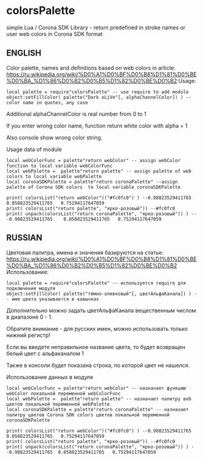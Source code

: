 colorsPalette
=============
simple Lua / Corona SDK Library - return predefined in stroke names or user web colors in Corona SDK format

ENGLISH
-------
Color palette, names and definitions based on web colors in article:
https://ru.wikipedia.org/wiki/%D0%A1%D0%BF%D0%B8%D1%81%D0%BE%D0%BA_%D1%86%D0%B2%D0%B5%D1%82%D0%BE%D0%B2
Usage:
```
local palette = require"colorsPalette" -- use require to add module
object:setFillColor( palette("Dark oLiVe"[, alphaChannelColor]) ) -- color name in quotes, any case
```
Additional alphaChannelColor is real number from 0 to 1

If you enter wrong color name, function return white color with alpha = 1

Also console show wrong color string.

Usage data of module
```
local webColorFunc = palette"return webColor" -- assign webColor function to local variable webColorFunc
local webPalette =  palette"return palette" -- assign palette of web colors to local variable webPalette
local coronaSDKPalette = palette"return coronaPalette" --assign palette of Corona SDK colors  to local variable coronaSDKPalette

print( colorsList("return webColor")("#fc0fc0") ) --0.98823529411765	0.058823529411765	0.75294117647059
print( colorsList("return palette", "ярко-розовый")) --#fc0fc0
print( unpack(colorsList("return coronaPalette", "ярко-розовый")) ) -- -0.98823529411765	0.058823529411765	0.75294117647059
```
RUSSIAN
-------
Цветовая палитра, имена и значения базируются на статье:
https://ru.wikipedia.org/wiki/%D0%A1%D0%BF%D0%B8%D1%81%D0%BE%D0%BA_%D1%86%D0%B2%D0%B5%D1%82%D0%BE%D0%B2
Использование:
```
local palette = require"colorsPalette" -- используется require для подключения модуля
object:setFillColor( palette("тёмно-оливковый"[, цветАльфаКанала]) ) -- имя цвета указывается в кавычках
```
Дополнительно можно задать цветАльфаКанала вещественным числом в диапазоне 0 - 1.

Обратите внимание - для русских имен, можно использовать только нижний регистр!

Если вы введете неправильное название цвета, то будет возвращен белый цвет с альфаканалом 1

Также в консоли будет показана строка, по которой цвет не нашелся.

Использование данных в модуле
```
local webColorFunc = palette"return webColor" -- назначает функцию webColor локальной переменной webColorFunc
local webPalette =  palette"return palette" -- назначает палитру веб цветов локальной переменной webPalette
local coronaSDKPalette = palette"return coronaPalette" -- назначает палитру цветов Corona SDK colors цветов локальной переменной coronaSDKPalette

print( colorsList("return webColor")("#fc0fc0") ) --0.98823529411765	0.058823529411765	0.75294117647059
print( colorsList("return palette", "ярко-розовый")) --#fc0fc0
print( unpack(colorsList("return coronaPalette", "ярко-розовый")) ) --0.98823529411765	0.058823529411765	0.75294117647059
```
